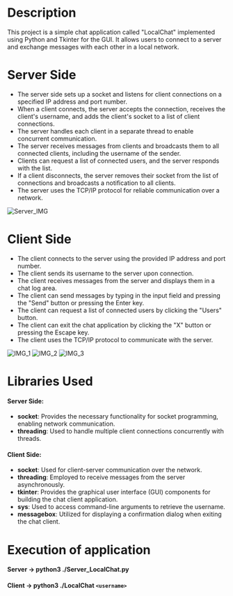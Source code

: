 # Description
This project is a simple chat application called "LocalChat" implemented using Python and Tkinter for the GUI. It allows users to connect to a server and exchange messages with each other in a local network.

# Server Side
- The server side sets up a socket and listens for client connections on a specified IP address and port number.
- When a client connects, the server accepts the connection, receives the client's username, and adds the client's socket to a list of client connections.
- The server handles each client in a separate thread to enable concurrent communication.
- The server receives messages from clients and broadcasts them to all connected clients, including the username of the sender.
- Clients can request a list of connected users, and the server responds with the list.
- If a client disconnects, the server removes their socket from the list of connections and broadcasts a notification to all clients.
- The server uses the TCP/IP protocol for reliable communication over a network.

![Server_IMG](https://github.com/Javierob02/LocalChat/assets/93495474/3355930a-5229-4a15-95ad-05d9d7fb3c13)


# Client Side
- The client connects to the server using the provided IP address and port number.
- The client sends its username to the server upon connection.
- The client receives messages from the server and displays them in a chat log area.
- The client can send messages by typing in the input field and pressing the "Send" button or pressing the Enter key.
- The client can request a list of connected users by clicking the "Users" button.
- The client can exit the chat application by clicking the "X" button or pressing the Escape key.
- The client uses the TCP/IP protocol to communicate with the server.

![IMG_1](https://github.com/Javierob02/LocalChat/assets/93495474/a528310b-117c-477a-b9a1-31a8fe29245e)
![IMG_2](https://github.com/Javierob02/LocalChat/assets/93495474/c5e75669-1825-4725-af3a-7fadedd89f31)
![IMG_3](https://github.com/Javierob02/LocalChat/assets/93495474/d7eee4e5-6bce-44b6-b465-0c2c69b1c067)

# Libraries Used

#### Server Side:

- **socket**: Provides the necessary functionality for socket programming, enabling network communication.
- **threading**: Used to handle multiple client connections concurrently with threads.

#### Client Side:

- **socket**: Used for client-server communication over the network.
- **threading**: Employed to receive messages from the server asynchronously.
- **tkinter**: Provides the graphical user interface (GUI) components for building the chat client application.
- **sys**: Used to access command-line arguments to retrieve the username.
- **messagebox**: Utilized for displaying a confirmation dialog when exiting the chat client.

# Execution of application

#### Server -> python3 ./Server_LocalChat.py 

#### Client -> python3 ./LocalChat `<username>`



